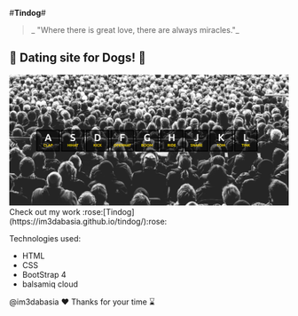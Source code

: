 #**Tindog**#
>_ "Where there is great love, there are always miracles."_
## 	:revolving_hearts: Dating site for Dogs! :couplekiss:
<img src="https://github.com/im3dabasia/Javascript30/blob/master/Drum%20Kit/Final%20Output.png" width="700">
Check out my work :rose:[Tindog](https://im3dabasia.github.io/tindog/):rose:

Technologies used:
- HTML
- CSS
- BootStrap 4
- balsamiq cloud

@im3dabasia :heart: Thanks for your time :hourglass:


